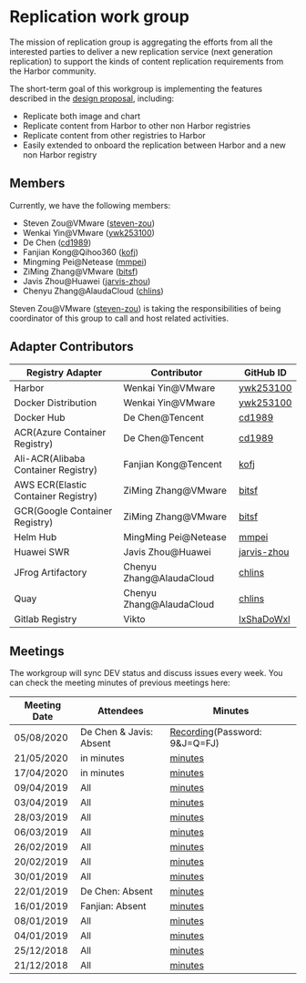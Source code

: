 # Replication work group

The mission of replication group is aggregating the efforts from all the interested parties to deliver a new replication service (next generation replication) to support the kinds of content replication requirements from the Harbor community.

The short-term goal of this workgroup is implementing the features described in the [design proposal](https://github.com/goharbor/community/pull/40), including:

* Replicate both image and chart
* Replicate content from Harbor to other non Harbor registries
* Replicate content from other registries to Harbor
* Easily extended to onboard the replication between Harbor and a new non Harbor registry

## Members

Currently, we have the following members:

* Steven Zou@VMware ([steven-zou](https://github.com/steven-zou))
* Wenkai Yin@VMware ([ywk253100](https://github.com/ywk253100))
* De Chen ([cd1989](https://github.com/cd1989))
* Fanjian Kong@Qihoo360 ([kofj](https://github.com/kofj))
* Mingming Pei@Netease ([mmpei](https://github.com/mmpei))
* ZiMing Zhang@VMware ([bitsf](https://github.com/bitsf))
* Javis Zhou@Huawei ([jarvis-zhou](https://github.com/jarvis-zhou))
* Chenyu Zhang@AlaudaCloud ([chlins](https://github.com/chlins))


Steven Zou@VMware ([steven-zou](https://github.com/steven-zou)) is taking the responsibilities of being coordinator of this group to call and host related activities.

## Adapter Contributors

| Registry Adapter |     Contributor      |      GitHub ID     |
|------------------|---------------|--------------------|
| Harbor           | Wenkai Yin@VMware    | [ywk253100](https://github.com/ywk253100) |
| Docker Distribution | Wenkai Yin@VMware    | [ywk253100](https://github.com/ywk253100) |
| Docker Hub           | De Chen@Tencent    | [cd1989](https://github.com/cd1989) |
| ACR(Azure Container Registry) | De Chen@Tencent    | [cd1989](https://github.com/cd1989) |
| Ali-ACR(Alibaba Container Registry) | Fanjian Kong@Tencent | [kofj](https://github.com/kofj) |
| AWS ECR(Elastic Container Registry) | ZiMing Zhang@VMware | [bitsf](https://github.com/bitsf) |
| GCR(Google Container Registry) | ZiMing Zhang@VMware | [bitsf](https://github.com/bitsf) |
| Helm Hub | MingMing Pei@Netease | [mmpei](https://github.com/mmpei) |
| Huawei SWR | Javis Zhou@Huawei | [jarvis-zhou](https://github.com/jarvis-zhou) |
| JFrog Artifactory | Chenyu Zhang@AlaudaCloud | [chlins](https://github.com/chlins) |
| Quay | Chenyu Zhang@AlaudaCloud | [chlins](https://github.com/chlins) |
| Gitlab Registry | Vikto | [lxShaDoWxl](https://github.com/lxShaDoWxl) |


## Meetings

The workgroup will sync DEV status and discuss issues every week. You can check the meeting minutes of previous meetings here:

| Meeting Date |    Attendees    |    Minutes                                       |
|--------------|-----------------|--------------------------------------------------|
| 05/08/2020   | De Chen & Javis: Absent | [Recording](https://VMware.zoom.us/rec/share/5ONHN-7y9EJLTLPj4W3_Y_IOJ4Tbaaa81iUd_qFYzkkLzTVICea5OdIHxP3LuSX6)(Password: 9&J=Q=FJ) |
| 21/05/2020   | in minutes      | [minutes](https://docs.google.com/document/d/1b3ahSYC5ML9adNCRsEAcsYJXFa73i36kRoKBHg1x1eQ/edit?usp=sharing) |
| 17/04/2020   | in minutes      | [minutes](https://docs.google.com/document/d/1Qu8KvxhJSIFSaeavb-IZ_Gn-B5svLyaJZB6m8xVBFM0/edit?usp=sharing)|
| 09/04/2019   | All             | [minutes](sync-meetings/2019-04-09/minutes.md)   |
| 03/04/2019   | All             | [minutes](sync-meetings/2019-04-03/minutes.md)   |
| 28/03/2019   | All             | [minutes](sync-meetings/2019-03-28/minutes.md)   |
| 06/03/2019   | All             | [minutes](sync-meetings/2019-03-06/minutes.md)   |
| 26/02/2019   | All             | [minutes](sync-meetings/2019-02-26/minutes.md)   |
| 20/02/2019   | All             | [minutes](sync-meetings/2019-02-20/minutes.md)   |
| 30/01/2019   | All             | [minutes](sync-meetings/2019-01-30/minutes.md)   |
| 22/01/2019   | De Chen: Absent | [minutes](sync-meetings/2019-01-22/minutes.md)   |
| 16/01/2019   | Fanjian: Absent | [minutes](sync-meetings/2019-01-16/minutes.md)   |
| 08/01/2019   | All             | [minutes](sync-meetings/2019-01-08/minutes.md)   |
| 04/01/2019   | All             | [minutes](sync-meetings/2019-01-04/minutes.md)   |
| 25/12/2018   | All             | [minutes](sync-meetings/2018-12-25/minutes.md)   |
| 21/12/2018   | All             | [minutes](sync-meetings/2018-12-21/minutes.md)   |
